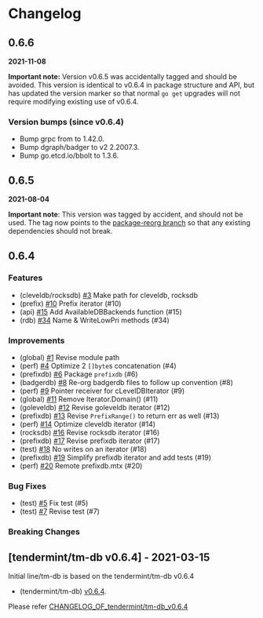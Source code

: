 # Changelog

## 0.6.6

**2021-11-08**

**Important note:** Version v0.6.5 was accidentally tagged and should be
avoided.  This version is identical to v0.6.4 in package structure and API, but
has updated the version marker so that normal `go get` upgrades will not
require modifying existing use of v0.6.4.

### Version bumps (since v0.6.4)

- Bump grpc from to 1.42.0.
- Bump dgraph/badger to v2 2.2007.3.
- Bump go.etcd.io/bbolt to 1.3.6.

## 0.6.5

**2021-08-04**

**Important note**: This version was tagged by accident, and should not be
used. The tag now points to the [package-reorg
branch](https://github.com/tendermint/tm-db/tree/package-reorg) so that
any existing dependencies should not break.

## 0.6.4

### Features
* (cleveldb/rocksdb) [\#3](https://github.com/line/tm-db/pull/3) Make path for cleveldb, rocksdb
* (prefix) [\#10](https://github.com/line/tm-db/pull/10) Prefix iterator (#10)
* (api) [\#15](https://github.com/line/tm-db/pull/15) Add AvailableDBBackends function (#15)
* (rdb) [\#34](https://github.com/line/tm-db/pull/34) Name & WriteLowPri methods (#34)

### Improvements
* (global) [\#1](https://github.com/line/tm-db/pull/1) Revise module path
* (perf) [\#4](https://github.com/line/tm-db/pull/4) Optimize 2 `[]byte`s concatenation (#4)
* (prefixdb) [\#6](https://github.com/line/tm-db/pull/6) Package `prefixdb` (#6)
* (badgerdb) [\#8](https://github.com/line/tm-db/pull/8) Re-org badgerdb files to follow up convention (#8)
* (perf) [\#9](https://github.com/line/tm-db/pull/9) Pointer receiver for cLevelDBIterator (#9)
* (global) [\#11](https://github.com/line/tm-db/pull/11) Remove Iterator.Domain() (#11)
* (goleveldb) [\#12](https://github.com/line/tm-db/pull/12) Revise goleveldb iterator (#12)
* (prefixdb) [\#13](https://github.com/line/tm-db/pull/13) Revise `PrefixRange()` to return err as well (#13)
* (perf) [\#14](https://github.com/line/tm-db/pull/14) Optimize cleveldb iterator (#14)
* (rocksdb) [\#16](https://github.com/line/tm-db/pull/16) Revise rocksdb iterator (#16)
* (prefixdb) [\#17](https://github.com/line/tm-db/pull/17) Revise prefixdb iterator (#17)
* (test) [\#18](https://github.com/line/tm-db/pull/18) No writes on an iterator (#18)
* (prefixdb) [\#19](https://github.com/line/tm-db/pull/19) Simplify prefixdb iterator and add tests (#19)
* (perf) [\#20](https://github.com/line/tm-db/pull/20) Remote prefixdb.mtx (#20)

### Bug Fixes
* (test) [\#5](https://github.com/line/tm-db/pull/5) Fix test (#5)
* (test) [\#7](https://github.com/line/tm-db/pull/7) Revise test (#7)

### Breaking Changes

## [tendermint/tm-db v0.6.4] - 2021-03-15
Initial line/tm-db is based on the tendermint/tm-db v0.6.4

* (tendermint/tm-db) [v0.6.4](https://github.com/tendermint/tm-db/releases/tag/v0.6.4).

Please refer [CHANGELOG_OF_tendermint/tm-db_v0.6.4](https://github.com/tendermint/tm-db/blob/v0.6.4/CHANGELOG.md)
<!-- Release links -->
